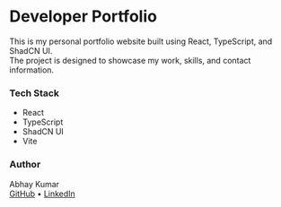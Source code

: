 # Developer Portfolio

This is my personal portfolio website built using React, TypeScript, and ShadCN UI.  
The project is designed to showcase my work, skills, and contact information.

### Tech Stack
- React
- TypeScript
- ShadCN UI
- Vite

### Author
Abhay Kumar  
[GitHub](https://github.com/leanwithkumar) • [LinkedIn](https://www.linkedin.com/in/abhay-kumar-443b981b6/)
